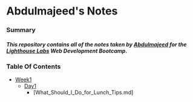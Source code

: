 # Abdulmajeed's Notes

### Summary 
##### This repository contains all of the notes taken by [Abdulmajeed](https://github.com/AbdulmajeedS) for the [Lighthouse Labs](https://www.lighthouselabs.ca/) Web Development Bootcamp.

### Table Of Contents 
* [Week1](/Week_1)
  * [Day1](/Week_1/Day_1)
    *   [What_Should_I_Do_for_Lunch_Tips.md]